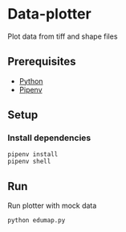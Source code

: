 # Data-plotter
Plot data from tiff and shape files

## Prerequisites
* [Python](https://www.python.org/downloads)
* [Pipenv](https://pipenv.pypa.io/en/stable/installation/#installing-pipenv)

## Setup
### Install dependencies
```shell
pipenv install
pipenv shell
```

## Run

Run plotter with mock data
```shell
python edumap.py
```